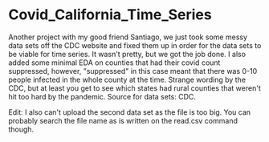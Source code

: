 # Covid_California_Time_Series
Another project with my good friend Santiago, we just took some messy data sets off the CDC website and fixed them up in order for the data sets to be viable for time series. It wasn't pretty, but we got the job done. I also added some minimal EDA on counties that had their covid count suppressed, however, "suppressed" in this case meant that there was 0-10 people infected in the whole county at the time. Strange wording by the CDC, but at least you get to see which states had rural counties that weren't hit too hard by the pandemic. Source for data sets: CDC.

Edit: I also can't upload the second data set as the file is too big. You can probably search the file name as is written on the read.csv command though.
